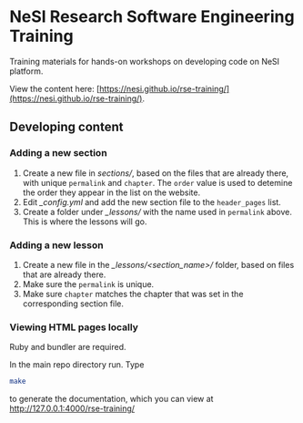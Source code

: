 # NeSI Research Software Engineering Training

Training materials for hands-on workshops on developing code on NeSI platform.

View the content here:
[https://nesi.github.io/rse-training/](https://nesi.github.io/rse-training/).

## Developing content

### Adding a new section

1. Create a new file in *sections/*, based on the files that are already
   there, with unique `permalink` and `chapter`. The `order` value is used to
   detemine the order they appear in the list on the website.
2. Edit *_config.yml* and add the new section file to the `header_pages` list.
3. Create a folder under *_lessons/* with the name used in `permalink` above.
   This is where the lessons will go.

### Adding a new lesson

1. Create a new file in the *_lessons/<section_name>/* folder, based on files
   that are already there.
2. Make sure the `permalink` is unique.
3. Make sure `chapter` matches the chapter that was set in the corresponding
   section file.

### Viewing HTML pages locally

Ruby and bundler are required.

In the main repo directory run. Type
```bash
make
```
to generate the documentation, which you can view at http://127.0.0.1:4000/rse-training/

